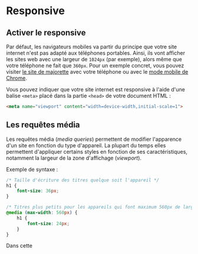 # Responsive

## Activer le responsive

Par défaut, les navigateurs mobiles va partir du principe que votre site internet n'est pas adapté aux téléphones portables. Ainsi, ils vont afficher les sites web avec une largeur de `1024px` (par exemple), alors même que votre téléphone ne fait que `360px`. Pour un exemple concret, vous pouvez visiter [le site de majorette](https://www.majorette.com/fr/accueil/) avec votre téléphone ou avec le [mode mobile de Chrome](https://developers.google.com/web/tools/chrome-devtools/device-mode/#viewport).

Vous pouvez indiquer que votre site internet est responsive à l'aide d'une balise `<meta>` placé dans la partie `<head>` de votre document HTML :

```html
<meta name="viewport" content="width=device-width,initial-scale=1">
```

## Les requêtes média

Les requêtes média (_media queries_) permettent de modifier l'apparence d'un site en fonction du type d'appareil. La plupart du temps elles permettent d'appliquer certains styles en fonction de ses caractéristiques, notamment la largeur de la zone d'affichage (_viewport_).

Exemple de syntaxe :

```css
/* Taille d'écriture des titres quelque soit l'appareil */
h1 {  
	font-size: 36px;  
}

/* Titres plus petits pour les appareils qui font maximum 560px de large */
@media (max-width: 560px) {  
	h1 {  
		font-size: 24px;  
	}
}
```

Dans cette 

<!--stackedit_data:
eyJoaXN0b3J5IjpbMTY3Mzk2NzIwNiwtMTU5MzE4ODAzMiwxOD
Q2MzQ5ODk4LC0xNDE4MTk5MDcxLDE3NzI0OTUzOTYsMTE0MjU4
OTkyMSwtMzM0OTYyMTZdfQ==
-->